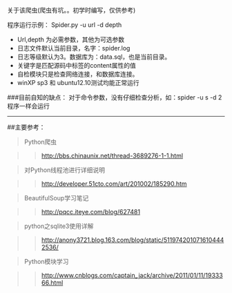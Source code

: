 关于该爬虫(爬虫有坑。。初学时编写，仅供参考)

程序运行示例：
Spider.py -u url -d depth

+ Url,depth 为必需参数，其他为可选参数
+ 日志文件默认当前目录，名字：spider.log
+ 日志等级默认为3。数据库为：data.sql，也是当前目录。
+ 关键字是匹配源码中标签<meta>的content属性的值
+ 自检模块只是检查网络连接，和数据库连接。
+ winXP sp3 和 ubuntu12.10测试均能正常运行

###目前自知的缺点：
对于命令参数，没有仔细检查分析，如：spider -u s -d 2程序一样会运行

___

##主要参考：
>Python爬虫      

>>http://bbs.chinaunix.net/thread-3689276-1-1.html

>对Python线程池进行详细说明

>>http://developer.51cto.com/art/201002/185290.htm

>BeautifulSoup学习笔记	

>>http://pqcc.iteye.com/blog/627481

>python之sqlite3使用详解

>>http://anony3721.blog.163.com/blog/static/5119742010716104442536/

>Python模块学习

>>http://www.cnblogs.com/captain_jack/archive/2011/01/11/1933366.html




